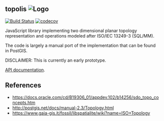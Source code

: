 ## topolis ![Logo](https://cdn.rawgit.com/bjornharrtell/topolis/master/logo.svg)

[![Build Status](https://travis-ci.org/bjornharrtell/topolis.svg)](https://travis-ci.org/bjornharrtell/topolis)
[![codecov](https://codecov.io/gh/bjornharrtell/topolis/branch/master/graph/badge.svg)](https://codecov.io/gh/bjornharrtell/topolis)

JavaScript library implementing two dimensional planar topology representation and operations modeled after ISO/IEC 13249-3 (SQL/MM).

The code is largely a manual port of the implementation that can be found in PostGIS.

DISCLAIMER: This is currently an early prototype.

[API documentation](https://bjornharrtell.github.io/topolis/0.1.0/apidocs).

## References

* https://docs.oracle.com/cd/B19306_01/appdev.102/b14256/sdo_topo_concepts.htm
* http://postgis.net/docs/manual-2.3/Topology.html
* https://www.gaia-gis.it/fossil/libspatialite/wiki?name=ISO+Topology
